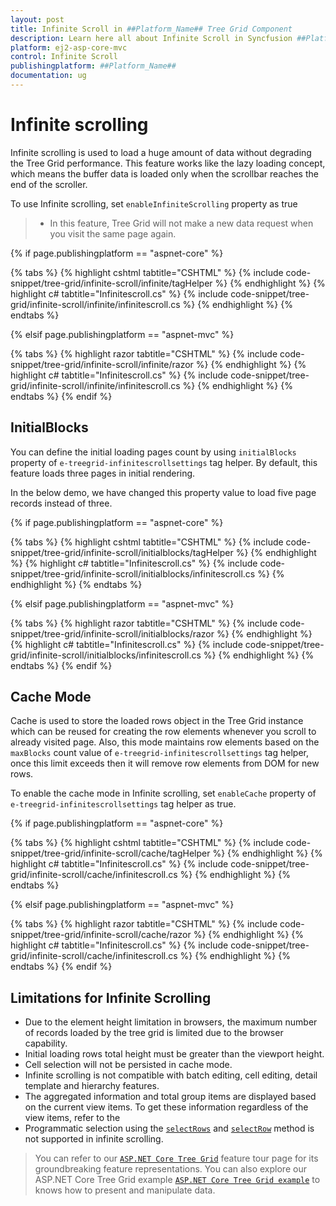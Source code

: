 ```yaml
---
layout: post
title: Infinite Scroll in ##Platform_Name## Tree Grid Component
description: Learn here all about Infinite Scroll in Syncfusion ##Platform_Name## Tree Grid component of Syncfusion Essential JS 2 and more.
platform: ej2-asp-core-mvc
control: Infinite Scroll
publishingplatform: ##Platform_Name##
documentation: ug
---
```



# Infinite scrolling

Infinite scrolling is used to load a huge amount of data without degrading the Tree Grid performance. This feature works like the lazy loading concept, which means the buffer data is loaded only when the scrollbar reaches the end of the scroller.

To use Infinite scrolling, set `enableInfiniteScrolling` property as true

> * In this feature, Tree Grid will not make a new data request when you visit the same page again.

{% if page.publishingplatform == "aspnet-core" %}

{% tabs %}
{% highlight cshtml tabtitle="CSHTML" %}
{% include code-snippet/tree-grid/infinite-scroll/infinite/tagHelper %}
{% endhighlight %}
{% highlight c# tabtitle="Infinitescroll.cs" %}
{% include code-snippet/tree-grid/infinite-scroll/infinite/infinitescroll.cs %}
{% endhighlight %}
{% endtabs %}

{% elsif page.publishingplatform == "aspnet-mvc" %}

{% tabs %}
{% highlight razor tabtitle="CSHTML" %}
{% include code-snippet/tree-grid/infinite-scroll/infinite/razor %}
{% endhighlight %}
{% highlight c# tabtitle="Infinitescroll.cs" %}
{% include code-snippet/tree-grid/infinite-scroll/infinite/infinitescroll.cs %}
{% endhighlight %}
{% endtabs %}
{% endif %}



## InitialBlocks

You can define the initial loading pages count by using `initialBlocks` property of `e-treegrid-infinitescrollsettings` tag helper. By default, this feature loads three pages in initial rendering.

In the below demo, we have changed this property value to load five page records instead of three.

{% if page.publishingplatform == "aspnet-core" %}

{% tabs %}
{% highlight cshtml tabtitle="CSHTML" %}
{% include code-snippet/tree-grid/infinite-scroll/initialblocks/tagHelper %}
{% endhighlight %}
{% highlight c# tabtitle="Infinitescroll.cs" %}
{% include code-snippet/tree-grid/infinite-scroll/initialblocks/infinitescroll.cs %}
{% endhighlight %}
{% endtabs %}

{% elsif page.publishingplatform == "aspnet-mvc" %}

{% tabs %}
{% highlight razor tabtitle="CSHTML" %}
{% include code-snippet/tree-grid/infinite-scroll/initialblocks/razor %}
{% endhighlight %}
{% highlight c# tabtitle="Infinitescroll.cs" %}
{% include code-snippet/tree-grid/infinite-scroll/initialblocks/infinitescroll.cs %}
{% endhighlight %}
{% endtabs %}
{% endif %}



## Cache Mode

Cache is used to store the loaded rows object in the Tree Grid instance which can be reused for creating the row elements whenever you scroll to already visited page. Also, this mode maintains row elements based on the `maxBlocks` count value of `e-treegrid-infinitescrollsettings` tag helper, once this limit exceeds then it will remove row elements from DOM for new rows.

To enable the cache mode in Infinite scrolling, set `enableCache` property of `e-treegrid-infinitescrollsettings` tag helper as true.

{% if page.publishingplatform == "aspnet-core" %}

{% tabs %}
{% highlight cshtml tabtitle="CSHTML" %}
{% include code-snippet/tree-grid/infinite-scroll/cache/tagHelper %}
{% endhighlight %}
{% highlight c# tabtitle="Infinitescroll.cs" %}
{% include code-snippet/tree-grid/infinite-scroll/cache/infinitescroll.cs %}
{% endhighlight %}
{% endtabs %}

{% elsif page.publishingplatform == "aspnet-mvc" %}

{% tabs %}
{% highlight razor tabtitle="CSHTML" %}
{% include code-snippet/tree-grid/infinite-scroll/cache/razor %}
{% endhighlight %}
{% highlight c# tabtitle="Infinitescroll.cs" %}
{% include code-snippet/tree-grid/infinite-scroll/cache/infinitescroll.cs %}
{% endhighlight %}
{% endtabs %}
{% endif %}



## Limitations for Infinite Scrolling

* Due to the element height limitation in browsers, the maximum number of records loaded by the tree grid is limited due to the browser capability.
* Initial loading rows total height must be greater than the viewport height.
* Cell selection will not be persisted in cache mode.
* Infinite scrolling is not compatible with batch editing, cell editing, detail template and hierarchy features.
* The aggregated information and total group items are displayed based on the current view items. To get these information regardless of the view items, refer to the
* Programmatic selection using the [`selectRows`](../api/treegrid/#selectrows) and [`selectRow`](../api/treegrid/#selectrow) method is not supported in infinite scrolling.

> You can refer to our  [`ASP.NET Core Tree Grid`](https://www.syncfusion.com/aspnet-core-ui-controls/tree-grid) feature tour page for its groundbreaking feature representations. You can also explore our ASP.NET Core Tree Grid example [`ASP.NET Core Tree Grid example`](https://ej2.syncfusion.com/aspnetcore/TreeGrid/Overview#/material) to knows how to present and manipulate data.
